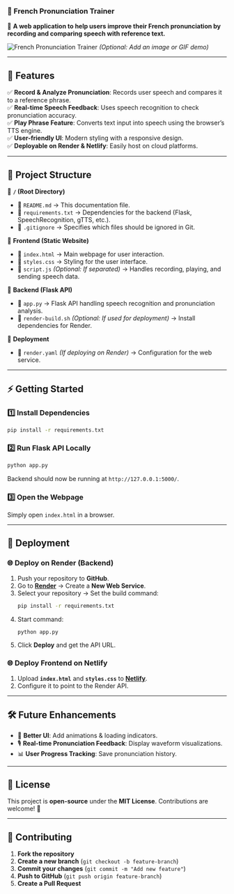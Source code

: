 ### **📌 French Pronunciation Trainer**
🎤 **A web application to help users improve their French pronunciation by recording and comparing speech with reference text.**

![French Pronunciation Trainer](https://your-image-link-here) *(Optional: Add an image or GIF demo)*

---

## **🚀 Features**
✅ **Record & Analyze Pronunciation**: Records user speech and compares it to a reference phrase.  
✅ **Real-time Speech Feedback**: Uses speech recognition to check pronunciation accuracy.  
✅ **Play Phrase Feature**: Converts text input into speech using the browser’s TTS engine.  
✅ **User-friendly UI**: Modern styling with a responsive design.  
✅ **Deployable on Render & Netlify**: Easily host on cloud platforms.  

---

## **📂 Project Structure**
📁 **`/` (Root Directory)**
- 📜 `README.md` → This documentation file.  
- 📜 `requirements.txt` → Dependencies for the backend (Flask, SpeechRecognition, gTTS, etc.).  
- 📜 `.gitignore` → Specifies which files should be ignored in Git.  

📁 **Frontend (Static Website)**
- 📜 `index.html` → Main webpage for user interaction.  
- 📜 `styles.css` → Styling for the user interface.  
- 📜 `script.js` *(Optional: If separated)* → Handles recording, playing, and sending speech data.  

📁 **Backend (Flask API)**
- 📜 `app.py` → Flask API handling speech recognition and pronunciation analysis.  
- 📜 `render-build.sh` *(Optional: If used for deployment)* → Install dependencies for Render.  

📁 **Deployment**
- 📜 `render.yaml` *(If deploying on Render)* → Configuration for the web service.  

---

## **⚡ Getting Started**
### **1️⃣ Install Dependencies**
```bash
pip install -r requirements.txt
```

### **2️⃣ Run Flask API Locally**
```bash
python app.py
```
Backend should now be running at `http://127.0.0.1:5000/`.

### **3️⃣ Open the Webpage**
Simply open `index.html` in a browser.

---

## **🚀 Deployment**
### **🌐 Deploy on Render (Backend)**
1. Push your repository to **GitHub**.
2. Go to **[Render](https://render.com/)** → Create a **New Web Service**.
3. Select your repository → Set the build command:
   ```bash
   pip install -r requirements.txt
   ```
4. Start command:
   ```bash
   python app.py
   ```
5. Click **Deploy** and get the API URL.

### **🌐 Deploy Frontend on Netlify**
1. Upload **`index.html`** and **`styles.css`** to **[Netlify](https://www.netlify.com/)**.
2. Configure it to point to the Render API.

---

## **🛠 Future Enhancements**
- 🎨 **Better UI**: Add animations & loading indicators.  
- 🎙 **Real-time Pronunciation Feedback**: Display waveform visualizations.  
- 📊 **User Progress Tracking**: Save pronunciation history.  

---

## **📜 License**
This project is **open-source** under the **MIT License**. Contributions are welcome! 🚀

---

## **🤝 Contributing**
1. **Fork the repository**  
2. **Create a new branch** (`git checkout -b feature-branch`)  
3. **Commit your changes** (`git commit -m "Add new feature"`)  
4. **Push to GitHub** (`git push origin feature-branch`)  
5. **Create a Pull Request**  

